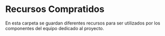 # Recursos Compratidos

En esta carpeta se guardan diferentes recursos para ser utilizados por los componentes del equipo dedicado al proyecto.